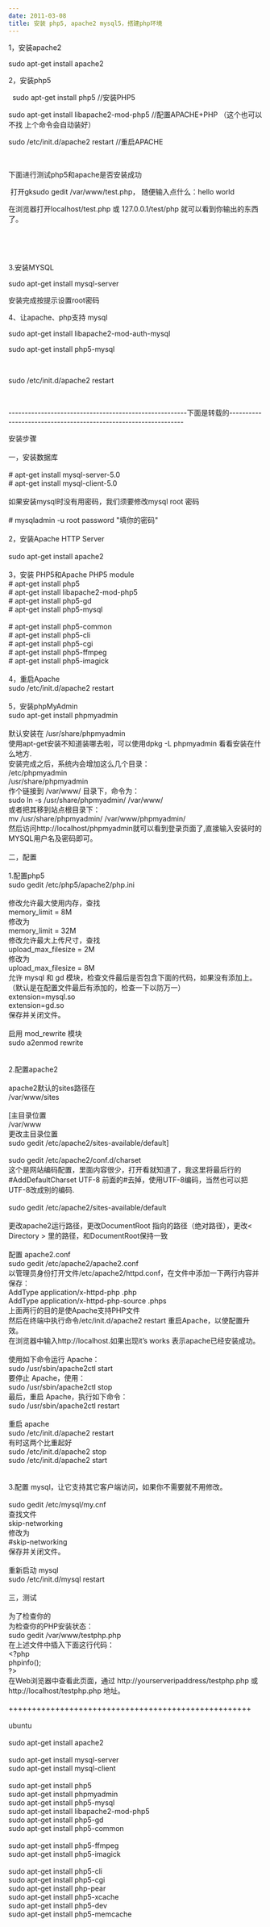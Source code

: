 ```yaml
---
date: 2011-03-08
title: 安装 php5, apache2 mysql5，搭建php环境
---
```



<p>1，安装apache2</p> <p><span>sudo apt-get install apache2</span></p> <p>2，安装php5</p> <p>&nbsp;&nbsp;<span>sudo apt-get install php5 //安装PHP5</span></p> <p><span> </span></p> <p>sudo apt-get install libapache2-mod-php5 //配置APACHE+PHP （这个也可以不找 上个命令会自动装好）</p> <p>sudo /etc/init.d/apache2 restart //重启APACHE</p> <p>&nbsp;</p> <p>下面进行测试php5和apache是否安装成功</p> <p>&nbsp;打开gksudo gedit /var/www/test.php， 随便输入点什么：hello world</p> <p>在浏览器打开localhost/test.php 或 127.0.0.1/test/php 就可以看到你输出的东西了。</p> <p>&nbsp;</p> <p>&nbsp;</p> <p>3.安装MYSQL</p> <p>sudo apt-get install mysql-server</p> <p>安装完成按提示设置root密码</p> <p>4、让apache、php支持 mysql</p> <p>sudo apt-get install libapache2-mod-auth-mysql</p> <p>sudo apt-get install php5-mysql</p> <p>&nbsp;</p> <p>sudo /etc/init.d/apache2 restart&nbsp;</p> <p>&nbsp;</p> <p>-------------------------------------------------------下面是转载的----------------------------------------------------------------</p> <p><span>安装步骤<br /><br />一，安装</span><span>数据库<br /><br /></span><span><span># apt-get install mysql-server-5.0 <br /># apt-get install mysql-client-5.0</span><br /><br /><span>如果安装mysql时没有用密码，我们须要修改mysql root 密码</span><br /><br /><span># mysqladmin -u root password &quot;填你的密码&quot;</span></span><span><br /><br />2，安装Apache HTTP Server<br /><br />sudo apt-get install apache2<br /><br />3，安装 PHP5和Apache PHP5 module<br /># apt-get install php5 <br /># apt-get install libapache2-mod-php5</span><span><br /></span><span># apt-get install php5-gd</span><br /><span><span># apt-get install php5-mysql</span></span><span><br /></span><br /><span><span># apt-get install php5-common</span></span><br /><span><span># apt-get install php5-cli</span><br /><span># apt-get install php5-cgi</span></span><span><br /># apt-get install php5-ffmpeg<br /># apt-get install php5-imagick<br /></span><br /><span>4，重启Apache<br />sudo /etc/init.d/apache2 restart<br /><br />5，安装phpMyAdmin<br />sudo apt-get install phpmyadmin<br /><br /></span><span>默认安装在 /usr/share/phpmyadmin</span><br /><span>使用apt-get安装不知道装哪去啦，可以使用dpkg -L phpmyadmin 看看安装在什么地方.</span><br /><span>安装完成之后，系统内会增加这么几个目录：<br />/etc/phpmyadmin<br />/usr/share/phpmyadmin</span><br /><span>作个链接到 /var/www/ 目录下，命令为：<br />sudo ln -s /usr/share/phpmyadmin/ /var/www/<br />或者把其移到站点根目录下：<br />mv /usr/share/phpmyadmin/ /var/www/phpmyadmin/<br />然后访问http://localhost/phpmyadmin就可以看到登录页面了,直接输入安装时的MYSQL用户名及密码即可。<br /><br /></span><span>二，配置<br /><br />1.配置php5<br /></span><span><span>sudo gedit /etc/php5/apache2/php.ini</span></span><span><br /></span><span><span><br /></span><span>修改允许最大使用内存，查找</span><br /><span>memory_limit = 8M</span><br /><span>修改为</span><br /><span>memory_limit = 32M</span><br /><span>修改允许最大上传尺寸，查找</span><br /><span>upload_max_filesize = 2M</span><br /><span>修改为</span><br /><span>upload_max_filesize = 8M</span><br /><span>允许 mysql 和 gd 模块，检查文件最后是否包含下面的代码，如果没有添加上。<br />（默认是在配置文件最后有添加的，检查一下以防万一）</span><br /><span>extension=mysql.so</span><br /><span>extension=gd.so</span><br /><span>保存并关闭文件。<br /><br /></span></span><span>启用 mod_rewrite 模块<br />sudo a2enmod rewrite</span><br /><span><span><br /><br /></span></span><span>2.配置apache2<br /><br /></span><span><span>apache2默认的sites路径在</span><br /><span>/var/www/sites<br /><br /></span></span><span>[主目录位置<br />/var/www<br />更改主目录位置<br />sudo gedit /etc/apache2/sites-available/default</span>]<br /><span><span><br /></span></span><span>sudo gedit /etc/apache2/conf.d/charset<br />这个是网站编码配置，里面内容很少，打开看就知道了，我这里将最后行的 <br />#AddDefaultCharset UTF-8 前面的#去掉，使用UTF-8编码，当然也可以把 UTF-8改成别的编码.<br /><br />sudo gedit /etc/apache2/sites-available/default<br /><br />更改apache2运行路径，更改DocumentRoot 指向的路径（绝对路径），更改&lt; Directory &gt; 里的路径，和DocumentRoot保持一致<br /><br /></span><span>配置 apache2.conf<br />sudo gedit /etc/apache2/apache2.conf<br />以管理员身份打开文件/etc/apache2/httpd.conf，在文件中添加一下两行内容并保存：<br />AddType application/x-httpd-php .php<br />AddType application/x-httpd-php-source .phps<br />上面两行的目的是使Apache支持PHP文件<br />然后在终端中执行命令/etc/init.d/apache2 restart 重启Apache，以使配置升效。<br />在浏览器中输入http://localhost.如果出现it’s works 表示apache已经安装成功。<br /><br /></span><span>使用如下命令运行 Apache：<br />sudo /usr/sbin/apache2ctl start<br />要停止 Apache，使用：<br />sudo /usr/sbin/apache2ctl stop<br />最后，重启 Apache，执行如下命令：<br />sudo /usr/sbin/apache2ctl restart<br /><br /></span><span>重启 apache<br />sudo /etc/init.d/apache2 restart<br />有时这两个比重起好<br />sudo /etc/init.d/apache2 stop<br />sudo /etc/init.d/apache2 start</span><br /><span><br /></span><span><br />3.配置 mysql，让它支持其它客户端访问，如果你不需要就不用修改。<br /><br />sudo gedit /etc/mysql/my.cnf<br />查找文件<br />skip-networking<br />修改为<br />#skip-networking<br />保存并关闭文件。<br /><br />重新启动 mysql<br />sudo /etc/init.d/mysql restart<br /><br />三，测试<br /><br />为了检查你的<br />为检查你的PHP安装状态：<br />sudo gedit /var/www/testphp.php<br />在上述文件中插入下面这行代码：<br /></span>&lt;?php<br />phpinfo();<br />?&gt; <br /><span>在Web浏览器中查看此页面，通过 http://yourserveripaddress/testphp.php 或 http://localhost/testphp.php 地址。<br /></span><span><br />++++++++++++++++++++++++++++++++++++++++++++++++++++<br /></span><span><br /></span><span><span>ubuntu<br /><br /></span><span>sudo apt-get install apache2<br /><br /></span><span>sudo apt-get install mysql-server</span><br /><span>sudo apt-get install mysql-client</span><br /><br /><span>sudo apt-get install php5</span><br /><span>sudo apt-get install phpmyadmin</span><br /><span>sudo apt-get install php5-mysql</span><br /><span>sudo apt-get install libapache2-mod-php5</span><br /><span>sudo apt-get install php5-gd</span><br /></span><span><span>sudo apt-get install php5-common<br /><br /></span></span><span><span>sudo apt-get install php5-ffmpeg</span><br /><span>sudo apt-get install php5-imagick</span></span><br /><span><br /><span>sudo apt-get install php5-cli</span><br /><span>sudo apt-get install php5-cgi</span><br /><span>sudo apt-get install php-pear</span><br /><span>sudo apt-get install php5-xcache</span><br /><span>sudo apt-get install php5-dev</span><br /><span>sudo apt-get install php5-memcache</span></span></p> <p>&nbsp;</p> <p>&nbsp;</p>